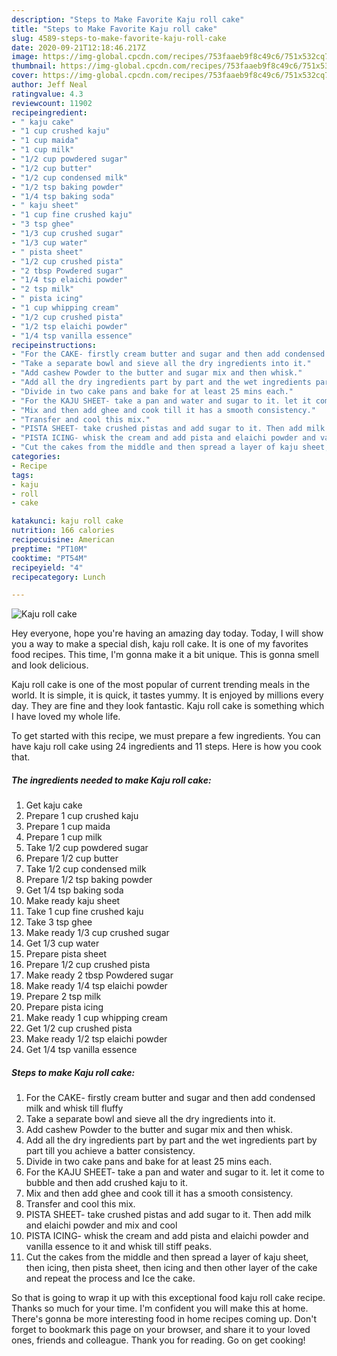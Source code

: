 ```yaml
---
description: "Steps to Make Favorite Kaju roll cake"
title: "Steps to Make Favorite Kaju roll cake"
slug: 4589-steps-to-make-favorite-kaju-roll-cake
date: 2020-09-21T12:18:46.217Z
image: https://img-global.cpcdn.com/recipes/753faaeb9f8c49c6/751x532cq70/kaju-roll-cake-recipe-main-photo.jpg
thumbnail: https://img-global.cpcdn.com/recipes/753faaeb9f8c49c6/751x532cq70/kaju-roll-cake-recipe-main-photo.jpg
cover: https://img-global.cpcdn.com/recipes/753faaeb9f8c49c6/751x532cq70/kaju-roll-cake-recipe-main-photo.jpg
author: Jeff Neal
ratingvalue: 4.3
reviewcount: 11902
recipeingredient:
- " kaju cake"
- "1 cup crushed kaju"
- "1 cup maida"
- "1 cup milk"
- "1/2 cup powdered sugar"
- "1/2 cup butter"
- "1/2 cup condensed milk"
- "1/2 tsp baking powder"
- "1/4 tsp baking soda"
- " kaju sheet"
- "1 cup fine crushed kaju"
- "3 tsp ghee"
- "1/3 cup crushed sugar"
- "1/3 cup water"
- " pista sheet"
- "1/2 cup crushed pista"
- "2 tbsp Powdered sugar"
- "1/4 tsp elaichi powder"
- "2 tsp milk"
- " pista icing"
- "1 cup whipping cream"
- "1/2 cup crushed pista"
- "1/2 tsp elaichi powder"
- "1/4 tsp vanilla essence"
recipeinstructions:
- "For the CAKE- firstly cream butter and sugar and then add condensed milk and whisk till fluffy"
- "Take a separate bowl and sieve all the dry ingredients into it."
- "Add cashew Powder to the butter and sugar mix and then whisk."
- "Add all the dry ingredients part by part and the wet ingredients part by part till you achieve a batter consistency."
- "Divide in two cake pans and bake for at least 25 mins each."
- "For the KAJU SHEET- take a pan and water and sugar to it. let it come to bubble and then add crushed kaju to it."
- "Mix and then add ghee and cook till it has a smooth consistency."
- "Transfer and cool this mix."
- "PISTA SHEET- take crushed pistas and add sugar to it. Then add milk and elaichi powder and mix and cool"
- "PISTA ICING- whisk the cream and add pista and elaichi powder and vanilla essence to it and whisk till stiff peaks."
- "Cut the cakes from the middle and then spread a layer of kaju sheet, then icing, then pista sheet, then icing and then other layer of the cake and repeat the process and Ice the cake."
categories:
- Recipe
tags:
- kaju
- roll
- cake

katakunci: kaju roll cake 
nutrition: 166 calories
recipecuisine: American
preptime: "PT10M"
cooktime: "PT54M"
recipeyield: "4"
recipecategory: Lunch

---
```



![Kaju roll cake](https://img-global.cpcdn.com/recipes/753faaeb9f8c49c6/751x532cq70/kaju-roll-cake-recipe-main-photo.jpg)

Hey everyone, hope you're having an amazing day today. Today, I will show you a way to make a special dish, kaju roll cake. It is one of my favorites food recipes. This time, I'm gonna make it a bit unique. This is gonna smell and look delicious.

Kaju roll cake is one of the most popular of current trending meals in the world. It is simple, it is quick, it tastes yummy. It is enjoyed by millions every day. They are fine and they look fantastic. Kaju roll cake is something which I have loved my whole life.




To get started with this recipe, we must prepare a few ingredients. You can have kaju roll cake using 24 ingredients and 11 steps. Here is how you cook that.

<!--inarticleads1-->

##### The ingredients needed to make Kaju roll cake:

1. Get  kaju cake
1. Prepare 1 cup crushed kaju
1. Prepare 1 cup maida
1. Prepare 1 cup milk
1. Take 1/2 cup powdered sugar
1. Prepare 1/2 cup butter
1. Take 1/2 cup condensed milk
1. Prepare 1/2 tsp baking powder
1. Get 1/4 tsp baking soda
1. Make ready  kaju sheet
1. Take 1 cup fine crushed kaju
1. Take 3 tsp ghee
1. Make ready 1/3 cup crushed sugar
1. Get 1/3 cup water
1. Prepare  pista sheet
1. Prepare 1/2 cup crushed pista
1. Make ready 2 tbsp Powdered sugar
1. Make ready 1/4 tsp elaichi powder
1. Prepare 2 tsp milk
1. Prepare  pista icing
1. Make ready 1 cup whipping cream
1. Get 1/2 cup crushed pista
1. Make ready 1/2 tsp elaichi powder
1. Get 1/4 tsp vanilla essence




<!--inarticleads2-->

##### Steps to make Kaju roll cake:

1. For the CAKE- firstly cream butter and sugar and then add condensed milk and whisk till fluffy
1. Take a separate bowl and sieve all the dry ingredients into it.
1. Add cashew Powder to the butter and sugar mix and then whisk.
1. Add all the dry ingredients part by part and the wet ingredients part by part till you achieve a batter consistency.
1. Divide in two cake pans and bake for at least 25 mins each.
1. For the KAJU SHEET- take a pan and water and sugar to it. let it come to bubble and then add crushed kaju to it.
1. Mix and then add ghee and cook till it has a smooth consistency.
1. Transfer and cool this mix.
1. PISTA SHEET- take crushed pistas and add sugar to it. Then add milk and elaichi powder and mix and cool
1. PISTA ICING- whisk the cream and add pista and elaichi powder and vanilla essence to it and whisk till stiff peaks.
1. Cut the cakes from the middle and then spread a layer of kaju sheet, then icing, then pista sheet, then icing and then other layer of the cake and repeat the process and Ice the cake.




So that is going to wrap it up with this exceptional food kaju roll cake recipe. Thanks so much for your time. I'm confident you will make this at home. There's gonna be more interesting food in home recipes coming up. Don't forget to bookmark this page on your browser, and share it to your loved ones, friends and colleague. Thank you for reading. Go on get cooking!
